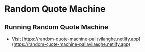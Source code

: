 # Random Quote Machine

## Running Random Quote Machine
- Visit [https://random-quote-machine-pallavilanghe.netlify.app](https://random-quote-machine-pallavilanghe.netlify.app)
